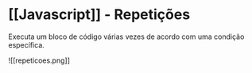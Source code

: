 # [[Javascript]] - Repetições

Executa um bloco de código várias vezes de acordo com uma condição específica.

![[repeticoes.png]]
